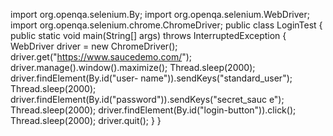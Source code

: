import org.openqa.selenium.By;
import org.openqa.selenium.WebDriver;
import org.openqa.selenium.chrome.ChromeDriver;
public class LoginTest {
public static void main(String[] args) throws
InterruptedException {
WebDriver driver = new ChromeDriver();
driver.get(&quot;https://www.saucedemo.com/&quot;);
driver.manage().window().maximize();
Thread.sleep(2000);
driver.findElement(By.id(&quot;user-
name&quot;)).sendKeys(&quot;standard_user&quot;);
Thread.sleep(2000);
driver.findElement(By.id(&quot;password&quot;)).sendKeys(&quot;secret_sauc
e&quot;);
Thread.sleep(2000);
driver.findElement(By.id(&quot;login-button&quot;)).click();
Thread.sleep(2000);
driver.quit();
}
}
